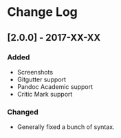 # Change Log

## [2.0.0] - 2017-XX-XX
### Added
- Screenshots
- Gitgutter support
- Pandoc Academic support
- Critic Mark support

### Changed
- Generally fixed a bunch of syntax.
